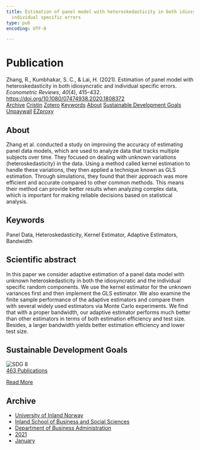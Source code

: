 ```yaml
---
title: Estimation of panel model with heteroskedasticity in both idiosyncratic and
  individual specific errors
type: pub
encoding: UTF-8

---
```

<h1>Publication</h1>
<article id="csl-bib-container-FXAWRKAV" class="csl-bib-container">
  <div class="csl-bib-body"> <div class="csl-entry">Zhang, R., Kumbhakar, S. C., &#38; Lai, H. (2021). Estimation of panel model with heteroskedasticity in both idiosyncratic and individual specific errors. <i>Econometric Reviews</i>, <i>40</i>(4), 415–432. <a href="https://doi.org/10.1080/07474938.2020.1808372">https://doi.org/10.1080/07474938.2020.1808372</a></div> </div>
  <div class="csl-bib-buttons">
    <a href="#taxonomy-article-FXAWRKAV" alt="archive" class="csl-bib-button">Archive</a>
    <a href="https://app.cristin.no/results/show.jsf?id=1872029" alt="Cristin" class="csl-bib-button">Cristin</a>
    <a href="http://zotero.org/groups/5881554/items/FXAWRKAV" alt="Zotero" class="csl-bib-button">Zotero</a>
    <a href="#keywords-article-FXAWRKAV" alt="keywords" class="csl-bib-button">Keywords</a>
    <a href="#about-article-FXAWRKAV" alt="about_pub" class="csl-bib-button">About</a>
    <a href="#sdg-article-FXAWRKAV" alt="sdg" class="csl-bib-button">Sustainable Development Goals</a>
    <a href="https://doi.org/10.1080/07474938.2020.1808372" alt="Unpaywall" class="csl-bib-button">Unpaywall</a>
    <a href="https://doi.org/10.1080/07474938.2020.1808372" alt="EZproxy" class="csl-bib-button">EZproxy</a>
  </div>
  <div id="csl-bib-meta-container-FXAWRKAV"></div>
</article>
<div id="csl-bib-meta-FXAWRKAV" class="csl-bib-meta">
  <article id="about-article-FXAWRKAV" class="about_pub-article">
    <h1>About</h1>
    Zhang et al. conducted a study on improving the accuracy of estimating panel data models, which are used to analyze data that tracks multiple subjects over time. They focused on dealing with unknown variations (heteroskedasticity) in the data. Using a method called kernel estimation to handle these variations, they then applied a technique known as GLS estimation. Through simulations, they found that their approach was more efficient and accurate compared to other common methods. This means their method can provide better results when analyzing complex data, which is important for making reliable decisions based on statistical analysis.
  </article>
  <article id="keywords-article-FXAWRKAV" class="keywords-article">
    <h1>Keywords</h1>
    Panel Data, Heteroskedasticity, Kernel Estimator, Adaptive Estimators, Bandwidth
  </article>
  <article id="abstract-article-FXAWRKAV" class="abstract-article">
    <h1>Scientific abstract</h1>
    In this paper we consider adaptive estimation of a panel data model with unknown heteroskedasticity in both the idiosyncratic and the individual specific random components. We use the kernel estimator for the unknown variances first and then implement the GLS estimator. We also examine the finite sample performance of the adaptive estimators and compare them with several widely used estimators via Monte Carlo experiments. We find that with a proper bandwidth, our adaptive estimator performs much better than other estimators in terms of both estimation efficiency and test size. Besides, a larger bandwidth yields better estimation efficiency and lower test size.
  </article>
  <article id="sdg-article-FXAWRKAV" class="sdg-article">
    <h1>Sustainable Development Goals</h1>
    <div class="sdg-container"><div id="sdg8" class="sdg">
        <img src="{{< params subfolder >}}images/sdg/sdg08_en.png" class="image" alt="SDG 8">
        <div class="sdg-overlay">
          <a href="{{< params subfolder >}}en/archive/?sdg=8#archive" class="sdg-publication-count"><span>463</span> Publications</a>
          <p><a href="https://sdgs.un.org/goals/goal8" class="sdg-read-more">Read More</a></p>
        </div>
      </div></div>
  </article>
  <article id="taxonomy-article-FXAWRKAV" class="taxonomy-article">
    <h1>Archive</h1>
    <ul>
      <li><a href="{{< params subfolder >}}en/archive/?key=3DCRN523">University of Inland Norway</a></li>
      <li><a href="{{< params subfolder >}}en/archive/?key=DU8Q9LN9">Inland School of Business and Social Sciences</a></li>
      <li><a href="{{< params subfolder >}}en/archive/?key=3IQA89I8">Department of Business Administration</a></li>
      <li><a href="{{< params subfolder >}}en/archive/?key=39DV3H9E">2021</a></li>
      <li><a href="{{< params subfolder >}}en/archive/?key=UV94D3EI">January</a></li>
    </ul>
  </article>
</div>
